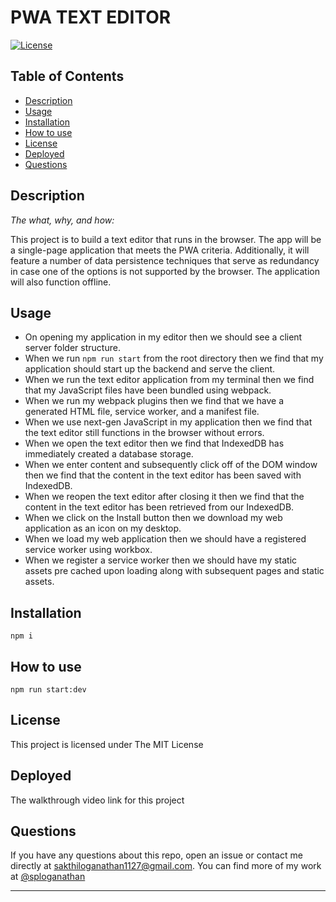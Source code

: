 # PWA TEXT EDITOR

[![License](https://img.shields.io/badge/License-MIT-yellow.svg)](https://opensource.org/licenses/MIT)

## Table of Contents

* [Description](#description)
* [Usage](#usage)
* [Installation](#installation)
* [How to use](#how-to-use)
* [License](#license)
* [Deployed](#deployed)
* [Questions](#questions)

## Description 
    
*The what, why, and how:* 
      
This project is to build a text editor that runs in the browser. The app will be a single-page application that meets the PWA criteria. Additionally, it will feature a number of data persistence techniques that serve as redundancy in case one of the options is not supported by the browser. The application will also function offline.
## Usage

* On opening my application in my editor then we should see a client server folder structure.
* When we run `npm run start` from the root directory
then we find that my application should start up the backend and serve the client.
* When we run the text editor application from my terminal
then we find that my JavaScript files have been bundled using webpack.
* When we run my webpack plugins then we find that we have a generated HTML file, service worker, and a manifest file.
* When we use next-gen JavaScript in my application then we find that the text editor still functions in the browser without errors.
* When we open the text editor then we find that IndexedDB has immediately created a database storage.
* When we enter content and subsequently click off of the DOM window
then we find that the content in the text editor has been saved with IndexedDB.
* When we reopen the text editor after closing it then we find that the content in the text editor has been retrieved from our IndexedDB.
* When we click on the Install button then we download my web application as an icon on my desktop.
* When we load my web application then we should have a registered service worker using workbox.
* When we register a service worker then we should have my static assets pre cached upon loading along with subsequent pages and static assets.


## Installation

  ```npm i```
  

## How to use

```npm run start:dev```

## License
  
This project is licensed under The MIT License

## Deployed

The walkthrough video link for this project


## Questions

If you have any questions about this repo, open an issue or contact me directly at sakthiloganathan1127@gmail.com. You can find more of my work at [@sploganathan](https://github.com/sploganathan)

   
---
